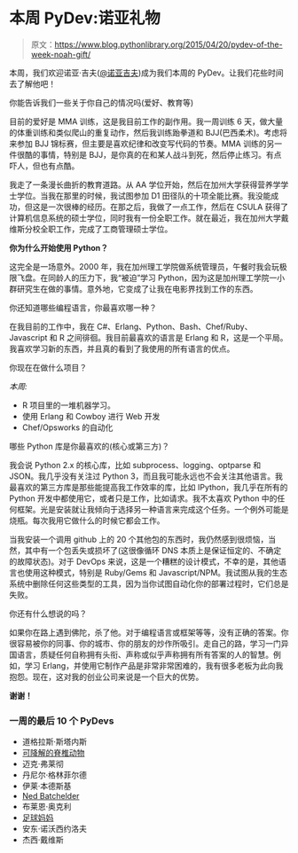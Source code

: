 # 本周 PyDev:诺亚礼物

> 原文：<https://www.blog.pythonlibrary.org/2015/04/20/pydev-of-the-week-noah-gift/>

本周，我们欢迎诺亚·吉夫([@诺亚吉夫](https://twitter.com/noahgift))成为我们本周的 PyDev。让我们花些时间去了解他吧！

你能告诉我们一些关于你自己的情况吗(爱好、教育等)

目前的爱好是 MMA 训练，这是我目前工作的副作用。我一周训练 6 天，做大量的体重训练和类似爬山的重复动作，然后我训练跆拳道和 BJJ(巴西柔术)。考虑将来参加 BJJ 锦标赛，但主要是喜欢纪律和改变写代码的节奏。MMA 训练的另一件很酷的事情，特别是 BJJ，是你真的在和某人战斗到死，然后停止练习。有点吓人，但也有点酷。

我走了一条漫长曲折的教育道路。从 AA 学位开始，然后在加州大学获得营养学学士学位。当我在那里的时候，我试图参加 D1 田径队的十项全能比赛。我没能成功，但这是一次很棒的经历。在那之后，我做了一点工作，然后在 CSULA 获得了计算机信息系统的硕士学位，同时我有一份全职工作。就在最近，我在加州大学戴维斯分校全职工作，完成了工商管理硕士学位。

**你为什么开始使用 Python？**

这完全是一场意外。2000 年，我在加州理工学院做系统管理员，午餐时我会玩极限飞盘。在同龄人的压力下，我“被迫”学习 Python，因为这是加州理工学院一小群研究生在做的事情。意外地，它变成了让我在电影界找到工作的东西。

你还知道哪些编程语言，你最喜欢哪一种？

在我目前的工作中，我在 C#、Erlang、Python、Bash、Chef/Ruby、Javascript 和 R 之间徘徊。我目前最喜欢的语言是 Erlang 和 R，这是一个平局。我喜欢学习新的东西，并且真的看到了我使用的所有语言的优点。

你现在在做什么项目？

*本周:*

*   R 项目里的一堆机器学习。
*   使用 Erlang 和 Cowboy 进行 Web 开发
*   Chef/Opsworks 的自动化

哪些 Python 库是你最喜欢的(核心或第三方)？

我会说 Python 2.x 的核心库，比如 subprocess、logging、optparse 和 JSON。我几乎没有关注过 Python 3，而且我可能永远也不会关注其他语言。我最喜欢的第三方库是那些能提高我工作效率的库，比如 IPython，我几乎在所有的 Python 开发中都使用它，或者只是工作，比如请求。我不太喜欢 Python 中的任何框架。光是安装就让我倾向于选择另一种语言来完成这个任务。一个例外可能是烧瓶。每次我用它做什么的时候它都会工作。

当我安装一个调用 github 上的 20 个其他包的东西时，我仍然感到很烦恼，当然，其中有一个包丢失或损坏了(这很像循环 DNS 本质上是保证恒定的、不确定的故障状态)。对于 DevOps 来说，这是一个糟糕的设计模式，不幸的是，其他语言也使用这种模式，特别是 Ruby/Gems 和 Javascript/NPM。我试图从我的生态系统中删除任何这些类型的工具，因为当你试图自动化你的部署过程时，它们总是失败。

你还有什么想说的吗？

如果你在路上遇到佛陀，杀了他。对于编程语言或框架等等，没有正确的答案。你很容易被你的同事、你的城市、你的朋友的炒作所吸引。走自己的路，学习一门异国语言，质疑任何自称拥有头衔、声称或似乎声称拥有所有答案的人的智慧。例如，学习 Erlang，并使用它制作产品是非常非常困难的，我有很多老板为此向我抱怨。现在，这对我的创业公司来说是一个巨大的优势。

**谢谢！**

### 一周的最后 10 个 PyDevs

*   道格拉斯·斯塔内斯
*   [可降解的脊椎动物](https://www.blog.pythonlibrary.org/2015/04/06/pydev-of-the-week-lennart-regebro/)
*   迈克·弗莱彻
*   丹尼尔·格林菲尔德
*   伊莱·本德斯基
*   [Ned Batchelder](https://www.blog.pythonlibrary.org/2015/03/09/pydev-of-the-week-ned-batchelder/)
*   布莱恩·奥克利
*   [足球妈妈](https://www.blog.pythonlibrary.org/2015/02/23/pydev-of-the-week-maciej-fijalkowski/)
*   安东·诺沃西约洛夫
*   杰西·戴维斯